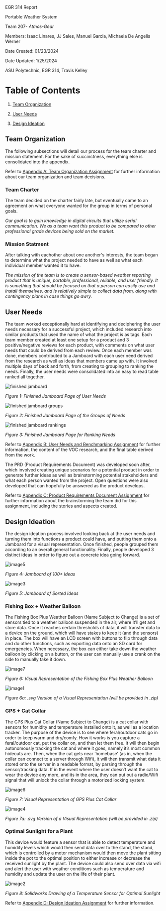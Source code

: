 EGR 314 Report

Portable Weather System

Team 207- _Atmos-Gear_

Members: Isaac Linares, JJ Sales, Manuel Garcia, Michaela De Angelis Werner

Date Created: 01/23/2024

Date Updated: 1/25/2024

ASU Polytechnic, EGR 314, Travis Kelley

# Table of Contents

1. [Team Organization](#team-organization)

2. [User Needs](#user-needs)

3. [Design Ideation](#design-ideation)


## Team Organization

The following subsections will detail our process for the team charter and mission statement. For the sake of
succinctness, everything else is consolidated into the appendix.

Refer to [Appendix A: Team Organization Assignment](teamorganization) 
for further information about our team organization and team decisions.

### Team Charter

The team decided on the charter fairly late, but eventually came to an agreement on what everyone wanted
for the group in terms of personal goals.

_Our goal is to gain knowledge in digital circuits that utilize serial communication. 
We as a team want this product to be compared to other professional grade devices being sold on the market._

### Mission Statment

After talking with eachother about one another's interests, the team began to determine what the project
needed to have as well as what each individual member wanted it to have. 

_The mission of the team is to create a sensor-based weather reporting product that is unique, portable, 
professional, reliable, and user friendly. It is something that should be focused on that a person can easily
use and install themselves, and is relatively simple to collect data from, along with contingency plans in case things go awry._

## User Needs

The team worked exceptionally hard at identifying and deciphering the user needs necessary for a successful project, which included research into similar products that used the name of what the project is as tags. Each team member created at least one setup for a product and 3 positive/negative reviews for each product, with comments on what user needs that could be derived from each review. Once each member was done, members contributed to a Jamboard with each user need derived from the research as well as ideas that members came up with. It involved multiple days of back and forth, from creating to grouping to ranking the needs. Finally, the user needs were consolidated into an easy to read table ranked all together. 

![finished jamboard](https://github.com/Team207-S2024/team207-s2024/assets/156377035/2ac812a8-3b55-4e04-ae91-dae0052d43f2)

_Figure 1: Finished Jamboard Page of User Needs_

![finished jamboard groups](https://github.com/Team207-S2024/team207-s2024/assets/156377035/f76e13a6-ce90-4a6b-9a01-4b5c41783925)

_Figure 2: Finished Jamboard Page of the Groups of Needs_

![finished jamboard rankings](https://github.com/Team207-S2024/team207-s2024/assets/156377035/f3bcb418-bae8-489a-8c10-d187e2fbfd16)

_Figure 3: Finished Jamboard Page for Ranking Needs_

Refer to [Appendix B: User Needs and Benchmarking Assignment](userneeds-benchmarking)
for further information, the content of the VOC research, and the final table derived from the work. 

The PRD (Product Requirements Document) was developed soon after, which involved creating unique scenarios for a potential product in order to generate further ideas as well as brainstorming potential stakeholders and what each person wanted from the project. Open questions were also developed that can hopefully be answered as the product develops. 

Refer to [Appendix C: Product Requirements Document Assignment](productrequirements)
for further information about the brainstorming the team did for this assignment, including the stories and aspects created.

## Design Ideation

The design ideation process involved looking back at the user needs and turning them into functions a product could have, and putting them onto a Jamboard for a visual representation. Once finished, people grouped them according to an overall general functionality. Finally, people developed 3 distinct ideas in order to figure out a concrete idea going forward.

![image5](https://github.com/Team207-S2024/team207-s2024/assets/156377035/c6f79873-33ad-46b4-95e5-f77cf2fe6bc5)

_Figure 4: Jamboard of 100+ Ideas_

![image3](https://github.com/Team207-S2024/team207-s2024/assets/156377035/05bf809c-ae8a-430f-bfd4-adbaf3a57823)

_Figure 5: Jamboard of Sorted Ideas_

### Fishing Box + Weather Balloon

The Fishing Box Plus Weather Balloon (Name Subject to Change) is a set of sensors tied to a weather balloon suspended in the air, where it’ll get and store data. Once it reaches certain thresholds of data, it will transfer data to a device on the ground, which will have stakes to keep it (and the sensors) in place. The box will have an LCD screen with buttons to flip through data and do other functions, such as exporting data onto an SD card for emergencies. When necessary, the box can either take down the weather balloon by clicking on a button, or the user can manually use a crank on the side to manually take it down.

![image7](https://github.com/Team207-S2024/team207-s2024/assets/156377035/e3151873-df6c-43e4-ad2b-46fe11cc6450)

_Figure 6: Visual Representation of the Fishing Box Plus Weather Balloon_

![image1](https://github.com/Team207-S2024/team207-s2024/assets/156377035/0c427504-2fb9-4878-b487-55d578584596)

_Figure 6a: .svg Version of a Visual Representation (will be provided in .zip)_

### GPS + Cat Collar

The GPS Plus Cat Collar (Name Subject to Change) is a cat collar with sensors for humidity and temperature installed onto it, as well as a location tracker. The purpose of the device is to see where feral/outdoor cats go in order to keep warm and dry/comfy. How it works is you capture a feral/outdoor cat, put the collar on, and then let them free. It will then begin autonomously tracking the cat and where it goes, namely it’s most common hideouts are. Then, when the cat gets near ‘homebase’ (as in, when the collar can connect to a server through Wifi), it will then transmit what data it stored onto the server in a readable format, by parsing through the sensor/tracking data. If in the event where the user doesn’t want the cat to wear the device any more, and its in the area, they can put out a radio/Wifi signal that will unlock the collar through a motorized locking system. 

![image6](https://github.com/Team207-S2024/team207-s2024/assets/156377035/1fd00c4e-63b4-4b71-bf99-68123fe1c7a1)

_Figure 7: Visual Representation of GPS Plus Cat Collar_

![image4](https://github.com/Team207-S2024/team207-s2024/assets/156377035/79927f99-460f-4052-906a-408744bbc65d)

_Figure 7a: .svg Version of a Visual Representation (will be provided in .zip)_

### Optimal Sunlight for a Plant

This device would feature a sensor that is able to detect temperature and humidity levels which would then send data over to the stand, the stand, which is controlled by a motor mechanism would then move the plant sitting inside the pot to the optimal position to either increase or decrease the received sunlight by the plant. The device could also send over data via wifi and alert the user with weather conditions such as temperature and humidity and update the user on the life of their plant.  

![image2](https://github.com/Team207-S2024/team207-s2024/assets/156377035/eae8ae64-4bde-4a5f-b422-1e579a1550ce)

_Figure 8: Solidworks Drawing of a Temperature Sensor for Optimal Sunlight_

Refer to [Appendix D: Design Ideation Assignment](designideation)
for further information.


